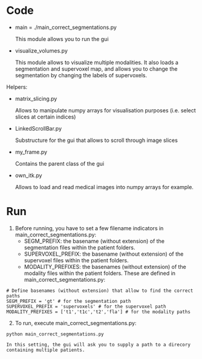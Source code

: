 # Code

- main = ./main_correct_segmentations.py
    
    This module allows you to run the gui
   
- visualize_volumes.py

    This module allows to visualize multiple modalities. It also loads a segmentation and supervoxel map, and allows you to change the segmentation by changing the labels of supervoxels.
   
Helpers:

- matrix_slicing.py

    Allows to manipulate numpy arrays for visualisation purposes (i.e. select slices at certain indices)
    
- LinkedScrollBar.py

     Substructure for the gui that allows to scroll through image slices
     
- my_frame.py

     Contains the parent class of the gui
     
- own_itk.py

     Allows to load and read medical images into numpy arrays for example.

# Run

1. Before running, you have to set a few filename indicators in main_correct_segmentations.py:
    - SEGM_PREFIX: the basename (without extension) of the segmentation files within the patient folders.
    - SUPERVOXEL_PREFIX: the basename (without extension) of the supervoxel files within the patient folders.
    - MODALITY_PREFIXES: the basenames (without extension) of the modality files within the patient folders.
    These are defined in main_correct_segmentations.py:
~~~~
# Define basenames (without extension) that allow to find the correct paths
SEGM_PREFIX = 'gt' # for the segmentation path
SUPERVOXEL_PREFIX = 'supervoxels' # for the supervoxel path
MODALITY_PREFIXES = ['t1','t1c','t2','fla'] # for the modality paths
~~~~

2. To run, execute main_correct_segmentations.py:
~~~~
python main_correct_segmentations.py
~~~~
    In this setting, the gui will ask you to supply a path to a direcory containing multiple patients.